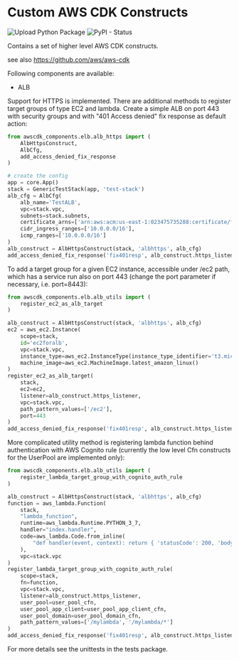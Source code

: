 # Custom AWS CDK Constructs

![Upload Python Package](https://github.com/raiffeisenbankinternational/awscdk-components-py/workflows/Upload%20Python%20Package/badge.svg?branch=0.3.0)
![PyPI - Status](https://img.shields.io/pypi/status/rbi-oss-awscdk-components-pkg)

Contains a set of higher level AWS CDK constructs.

see also https://github.com/aws/aws-cdk

Following components are available:

- ALB

Support for HTTPS is implemented. There are additional methods to register target groups of type EC2 and lambda.
Create a simple ALB on port 443 with security groups and with "401 Access denied" fix response as default action:

```python
from awscdk_components.elb.alb_https import (
    AlbHttpsConstruct,
    AlbCfg, 
    add_access_denied_fix_response
)

# create the config
app = core.App()
stack = GenericTestStack(app, 'test-stack')
alb_cfg = AlbCfg(
    alb_name='TestALB',
    vpc=stack.vpc,
    subnets=stack.subnets,
    certificate_arns=['arn:aws:acm:us-east-1:023475735288:certificate/ff6967d7-0fdf-4967-bd68-4caffc983447'],
    cidr_ingress_ranges=['10.0.0.0/16'],
    icmp_ranges=['10.0.0.0/16']
)
alb_construct = AlbHttpsConstruct(stack, 'albhttps', alb_cfg)
add_access_denied_fix_response('fix401resp', alb_construct.https_listener)
```

To add a target group for a given EC2 instance, accessible under /ec2 path, which has a service run also on port 443 (change the port parameter if necessary, i.e. port=8443):

```python
from awscdk_components.elb.alb_utils import (
    register_ec2_as_alb_target
)

alb_construct = AlbHttpsConstruct(stack, 'albhttps', alb_cfg)
ec2 = aws_ec2.Instance(
    scope=stack,
    id='ec2foralb',
    vpc=stack.vpc,
    instance_type=aws_ec2.InstanceType(instance_type_identifier='t3.micro'),
    machine_image=aws_ec2.MachineImage.latest_amazon_linux()
)
register_ec2_as_alb_target(
    stack,
    ec2=ec2,
    listener=alb_construct.https_listener,
    vpc=stack.vpc,
    path_pattern_values=['/ec2'],
    port=443
)
add_access_denied_fix_response('fix401resp', alb_construct.https_listener)
```

More complicated utility method is registering lambda function behind authentication with AWS Cognito rule (currently the low level Cfn constructs for the UserPool are implemented only):

```python
from awscdk_components.elb.alb_utils import (
    register_lambda_target_group_with_cognito_auth_rule
)

alb_construct = AlbHttpsConstruct(stack, 'albhttps', alb_cfg)
function = aws_lambda.Function(
    stack,
    "lambda_function",
    runtime=aws_lambda.Runtime.PYTHON_3_7,
    handler="index.handler",
    code=aws_lambda.Code.from_inline(
        "def handler(event, context): return { 'statusCode': 200, 'body': 'Lambda was invoked successfully.' }"
    ),
    vpc=stack.vpc
)
register_lambda_target_group_with_cognito_auth_rule(
    scope=stack,
    fn=function,
    vpc=stack.vpc,
    listener=alb_construct.https_listener,
    user_pool=user_pool_cfn,
    user_pool_app_client=user_pool_app_client_cfn,
    user_pool_domain=user_pool_domain_cfn,
    path_pattern_values=['/mylambda', '/mylambda/*']
)
add_access_denied_fix_response('fix401resp', alb_construct.https_listener)
```

For more details see the unittests in the tests package.